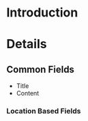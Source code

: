 # Introduction #



# Details #

## Common Fields ##

  * Title
  * Content

### Location Based Fields ###
